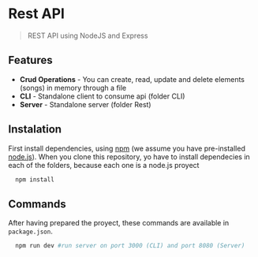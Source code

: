 # Rest API 
> REST API using NodeJS and Express

## Features
  - **Crud Operations** - You can create, read, update and delete elements (songs) in memory through a file
  - **CLI** - Standalone client to consume api (folder CLI)
  - **Server** - Standalone server (folder Rest)
## Instalation
First install dependencies, using [npm](https://www.npmjs.com/) (we assume you have pre-installed [node.js](https://nodejs.org/)).
When you clone this repository, yo have to install dependecies in each of the folders, because each one is a node.js proyect
```bash
  npm install
```
## Commands
After having prepared the proyect, these commands are available in `package.json`.
```bash
  npm run dev #run server on port 3000 (CLI) and port 8080 (Server)
```
